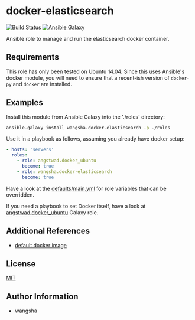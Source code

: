 docker-elasticsearch
============

[![Build Status](https://travis-ci.org/wangsha/docker-elasticsearch.svg?branch=master)](https://travis-ci.org/wangsha/docker-elasticsearch)
[![Ansible Galaxy](https://img.shields.io/badge/AnsibleGalaxy-wangsha.docker--elasticsearch-blue.svg)](https://galaxy.ansible.com/wangsha/docker-elasticsearch/)

Ansible role to manage and run the elasticsearch docker container.

Requirements
------------

This role has only been tested on Ubuntu 14.04. Since this uses Ansible's
docker module, you will need to ensure that a recent-ish version of `docker-py`
and `docker` are installed.

Examples
--------

Install this module from Ansible Galaxy into the './roles' directory:
```bash
ansible-galaxy install wangsha.docker-elasticsearch -p ./roles
```

Use it in a playbook as follows, assuming you already have docker setup:
```yaml
- hosts: 'servers'
  roles:
    - role: angstwad.docker_ubuntu
      become: true
    - role: wangsha.docker-elasticsearch
      become: true
```

Have a look at the [defaults/main.yml](defaults/main.yml) for role variables
that can be overridden.

If you need a playbook to set Docker itself, have a look at [angstwad.docker_ubuntu](https://github.com/angstwad/docker.ubuntu) Galaxy
role.



Additional References
---------------------
- [default docker image](https://hub.docker.com/_/elasticsearch/)


License
-------

[MIT](LICENSE.txt)

Author Information
------------------

- wangsha

